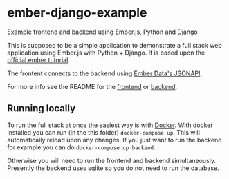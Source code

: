 # ember-django-example
Example frontend and backend using Ember.js, Python and Django

This is supposed to be a simple application to demonstrate a full stack web application using Ember.js with Python + Django. It is based upon the [official ember tutorial](https://guides.emberjs.com/release/tutorial/part-1/).

The frontent connects to the backend using [Ember Data's JSONAPI](https://guides.emberjs.com/release/models/customizing-adapters/).

For more info see the README for the [frontend](frontend/README.md) or [backend](backend/README).


## Running locally

To run the full stack at once the easiest way is with [Docker](https://docs.docker.com/get-started/). With docker installed you can run (in the this folder) `docker-compose up`. This will automatically reload upon any changes. If you just want to run the backend for example you can do `docker-compose up backend`.

Otherwise you will need to run the frontend and backend simultaneously. Presently the backend uses sqlite so you do not need to run the database.